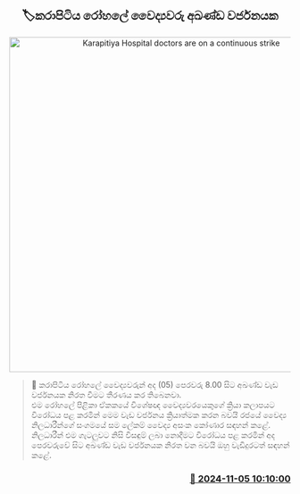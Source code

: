 <p align='center'><b><h2 align='center' title='Karapitiya Hospital doctors are on a continuous strike'>🏷කරාපිටිය රෝහලේ වෛද්‍යවරු අඛණ්ඩ වර්ජනයක</h2></b></p>
<p align='center'><img src='https://helakuru.sgp1.cdn.digitaloceanspaces.com/esana/images/lib/karapitiya-hospital-archived.jpg' width='600' alt='Karapitiya Hospital doctors are on a continuous strike'></p>

>📝 කරාපිටිය රෝහලේ වෛද්‍යවරුන් අද (05) පෙරවරු 8.00 සිට අඛණ්ඩ වැඩ වර්ජනයක නිරත වීමට තීරණය කර තිබෙනවා.<br>එම රෝහලේ පිළිකා ඒකකයේ විශේෂඥ වෛද්‍යවරයෙකුගේ ක්‍රියා කලාපයට විරෝධය පළ කරමින් මෙම වැඩ වර්ජනය ක්‍රියාත්මක කරන බවයි රජයේ වෛද්‍ය නිලධාරීන්ගේ සංගමයේ සම ලේකම් වෛද්‍ය අසංක කෝණාර සඳහන් කළේ.<br>නිලධාරීන් එම ගැටලුවට නිසි විසඳුම් ලබා නොදීමට විරෝධය පළ කරමින් අද පෙරවරුවේ සිට අඛණ්ඩ වැඩ වර්ජනයක නිරත වන බවයි ඔහු වැඩිදුරටත් සඳහන් කළේ. <br>

<h3 align='right'><a href='https://www.helakuru.lk/esana/p/104753/'>📅 2024-11-05 10:10:00</a></h3>

